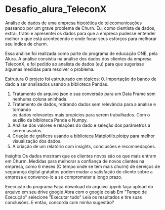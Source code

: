 # Desafio_alura_TeleconX
Análise de dados de uma empresa hipotética de telecomunicações passando por um grave problema de Churn. Eu, como cientista de dados, extrai, tratei e apresentei os dados para que a empresa pudesse entender melhor o que está acontecendo e onde focar seus esforços para melhorar seu indice de churm.

Essa análise foi realizada como parte do programa de educação ONE, pela Alura. A análise consistiu na análise dos dados dos clientes da empresa TeleconX, e foi pedido ao analista de dados (eu) para que sugerisse algumas medidas para resolver o problema.

Estrutura
O projeto foi estruturado em tópicos: 
0. Importação do banco de dado a ser analisados usando a biblioteca Pandas.
1. Tratamento do arquivo json e sua conversão para um Data Frame sem nenhuma coluna aninhada.
2. Tratamento de dados, retirando dados sem relevância para a analise e tornando\
    os dados relevantes mais propícios para serem trabalhados. Com o auzilio da biblioteca Panda e Numpy.
3. Análise dos valores e relações do dado e seleção dos parâmetros a serem usados.
4. Criação de gráficos usando a biblioteca Matplotlib.plotpy para melhor visualização dos dados.
5. A criação de um relatório com insights, conclusões e recomnedações.

Insights
Os dados mostram que os clientes novos são os que mais  entram em Churm. Medidas para melhorar a confiança de novos clientes na empresa, como 6 meses (O tempo onde se tem mais churm) de serviços de segurança digital gratuitos podem mudar a satisfação do cliente sobre a empresa e convence-lo a se comprometer a longo prazo.

Execução do programa
Faça download do arquivo .ipynb
faça upload do arquivo em seu drive google
Abra com o google colab
Em "Tempo de Execução" selecione "Executar tudo"
Leia os resultados e tire suas conclusões.
E então, concorda com minha sugestão?
